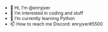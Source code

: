 - 👋 Hi, I’m @enryjver
- 👀 I’m interested in coding and stuff
- 🌱 I’m currently learning Python
- 📫 How to reach me 
Discord: enryjver#5500

<!---
enryjver/enryjver is a ✨ special ✨ repository because its `README.md` (this file) appears on your GitHub profile.
You can click the Preview link to take a look at your changes.
--->
